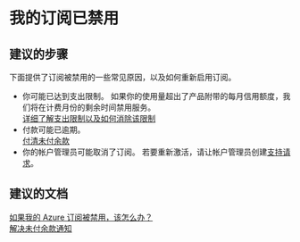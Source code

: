 <properties
    pageTitle="My subscription is disabled"
    description="我的订阅已禁用"
    service="azure-billing"
    resource="billing"
    authors="kasparks"
    displayOrder="5"
    selfHelpType="resource"
    supportTopicIds=""
    resourceTags=""
    productPesIds=""
    cloudEnvironments="public"
/>


# 我的订阅已禁用

## **建议的步骤**
下面提供了订阅被禁用的一些常见原因，以及如何重新启用订阅。

* 你可能已达到支出限制。 如果你的使用量超出了产品附带的每月信用额度，我们将在计费月份的剩余时间禁用服务。<br>
[详细了解支出限制以及如何消除该限制](https://azure.microsoft.com/pricing/spending-limits/)
* 付款可能已逾期。<br>
[付清未付余款](https://azure.microsoft.com/documentation/articles/billing-azure-subscription-past-due-balance/)
* 你的帐户管理员可能取消了订阅。 若要重新激活，请让帐户管理员创建[支持请求](data-blade:Microsoft_Azure_Support.NewSupportRequestBlade)。

## **建议的文档**
[如果我的 Azure 订阅被禁用，该怎么办？](https://azure.microsoft.com/documentation/articles/billing-subscription-become-disable/)<br>
[解决未付余款通知](https://azure.microsoft.com/documentation/articles/billing-azure-subscription-past-due-balance/)



<!--HONumber=Jun16_HO4-->


